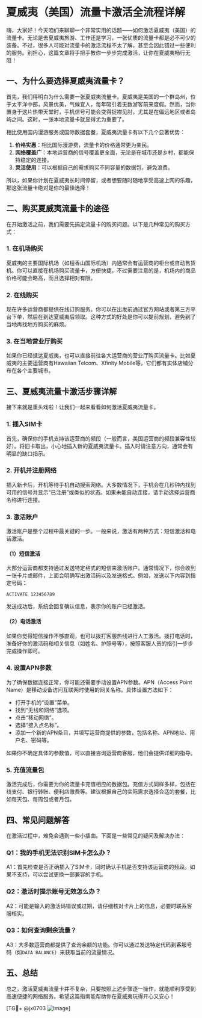 # 夏威夷（美国）流量卡激活全流程详解

嗨，大家好！今天咱们来聊聊一个非常实用的话题——如何激活夏威夷（美国）的流量卡。无论是去夏威夷旅游、工作还是学习，一张优质的流量卡都是必不可少的装备。不过，很多人可能对流量卡的激活流程不太了解，甚至会因此错过一些便利的服务。别担心，这篇文章将手把手教你一步步完成激活，让你在夏威夷畅行无阻！

## 一、为什么要选择夏威夷流量卡？

首先，我们得明白为什么需要一张夏威夷流量卡。夏威夷是美国的一个群岛州，位于太平洋中部，风景优美，气候宜人，每年吸引着无数游客前来度假。然而，当你置身于这片热带天堂时，手机信号可能会变得捉襟见肘，尤其是在偏远地区或者岛屿之间。这时，一张本地流量卡就显得尤为重要了。

相比使用国内漫游服务或国际数据套餐，夏威夷流量卡有以下几个显著优势：

1. **价格实惠**：相比国际漫游费，流量卡的价格通常更为亲民。
2. **网络覆盖广**：本地运营商的信号覆盖更全面，无论是在城市还是乡村，都能保持稳定的连接。
3. **灵活使用**：可以根据自己的需求购买不同容量的数据包，避免浪费。

所以，如果你计划在夏威夷长时间停留，或者想要随时随地享受高速上网的乐趣，那这张流量卡绝对是你的最佳选择！

## 二、购买夏威夷流量卡的途径

在开始激活之前，我们需要先搞定流量卡的购买问题。以下是几种常见的购买方式：

### 1. 在机场购买
夏威夷的主要国际机场（如檀香山国际机场）内通常会有运营商的柜台或自动售货机。你可以直接在机场购买流量卡，方便快捷。不过需要注意的是，机场内的商品价格可能会略高，而且选择相对有限。

### 2. 在线购买
现在许多运营商都提供在线订购服务。你可以在出发前通过官方网站或者第三方平台下单，然后在到达夏威夷后领取。这种方式的好处是你可以提前规划，避免到了当地再找地方购买的麻烦。

### 3. 在当地营业厅购买
如果你已经抵达夏威夷，也可以直接前往各大运营商的营业厅购买流量卡。比如夏威夷的主要运营商有Hawaiian Telcom、Xfinity Mobile等，它们都有实体店铺分布在各个主要城市。

## 三、夏威夷流量卡激活步骤详解

接下来就是重头戏啦！让我们一起来看看如何激活夏威夷流量卡。

### 1. 插入SIM卡
首先，确保你的手机支持该运营商的频段（一般而言，美国运营商的频段兼容性较好）。将旧卡取出，小心地插入新的夏威夷流量卡。插入时请注意方向，通常会有明显的缺口指示。

### 2. 开机并注册网络
插入新卡后，开机等待手机自动搜索网络。大多数情况下，手机会在几秒钟内找到可用的信号并显示“已注册”或类似的状态。如果未能自动连接，请手动选择运营商名称进行连接。

### 3. 激活账户
激活账户是整个过程中最关键的一步。一般来说，激活有两种方式：短信激活和电话激活。

#### （1）短信激活
大部分运营商都支持通过发送特定格式的短信来激活账户。通常情况下，你会收到一张卡片或邮件，上面会明确写出激活码以及发送格式。例如，发送以下内容到指定号码：
```
ACTIVATE 123456789
```
发送成功后，系统会回复确认信息，表示你的账户已经激活。

#### （2）电话激活
如果你觉得短信操作不够直观，也可以拨打客服热线进行人工激活。拨打电话时，准备好你的激活码和相关信息（如姓名、护照号等），按照客服人员的指引一步步完成操作即可。

### 4. 设置APN参数
为了确保数据连接正常，你可能还需要手动设置APN参数。APN（Access Point Name）是移动设备访问互联网时使用的网关名称。具体设置方法如下：

- 打开手机的“设置”菜单。
- 找到“无线和网络”选项。
- 点击“移动网络”。
- 选择“接入点名称”。
- 添加一个新的APN条目，并填写运营商提供的参数，包括名称、APN地址、用户名、密码等。

如果你不确定具体的参数值，可以直接咨询运营商客服，他们会提供详细的指导。

### 5. 充值流量包
激活完成后，你需要为你的流量卡充值相应的数据包。充值方式同样多样，包括在线支付、银行转账、便利店缴费等。建议根据自己的实际需求选择合适的套餐，比如每天包、每周包或者月包。

## 四、常见问题解答

在激活过程中，难免会遇到一些小插曲。下面是一些常见的疑问及解决办法：

### Q1：我的手机无法识别SIM卡怎么办？
A1：首先检查是否正确插入了SIM卡，同时确认手机是否支持该运营商的频段。如果不支持，可以尝试更换一部兼容的手机。

### Q2：激活时提示账号无效怎么办？
A2：可能是输入的激活码错误或过期，请仔细核对卡片上的信息，必要时联系客服核实。

### Q3：如何查询剩余流量？
A3：大多数运营商都提供了查询余额的功能。你可以通过发送特定代码到客服号码（如`DATA BALANCE`）来获取当前的流量情况。

## 五、总结

总之，激活夏威夷流量卡并不复杂，只要按照上述步骤逐一操作，就能顺利享受到高速便捷的网络服务。希望这篇指南能帮助你在夏威夷玩得开心又安心！

[TG💪+ @jx0703 ![Image](https://github.com/user-attachments/assets/dbca1d08-cadb-493c-b0ec-ad6f7a83f270)]